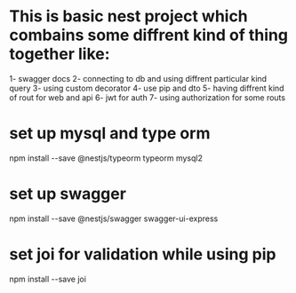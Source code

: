 # This is basic nest project which combains some diffrent kind of thing together like:
1- swagger docs
2- connecting to db and using diffrent particular kind query
3- using custom decorator
4- use pip and dto
5- having diffrent kind of rout for web and api
6- jwt for auth
7- using authorization for some routs

# set up mysql and type orm 
npm install --save @nestjs/typeorm typeorm mysql2

# set up swagger
npm install --save @nestjs/swagger swagger-ui-express

# set joi for validation while using pip
npm install --save joi